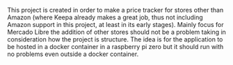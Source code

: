 This project is created in order to make a price tracker for stores other than Amazon (where Keepa already makes a great job, thus not including Amazon support in this project, at least in its early stages). Mainly focus for Mercado Libre the addition of other stores should not be a problem taking in consideration how the project is structure.
The idea is for the application to be hosted in a docker container in a raspberry pi zero but it should run with no problems even outside a docker container.
